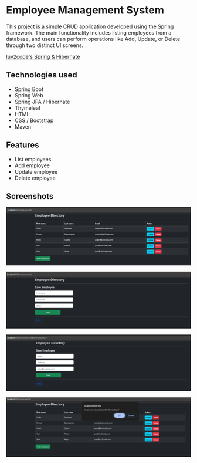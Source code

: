 # Employee Management System
This project is a simple CRUD application developed using the Spring framework. The main functionality includes listing employees from a database, and users can perform operations like Add, Update, or Delete through two distinct UI screens.

[luv2code's Spring & Hibernate](https://luv2code.com/courses/)

## Technologies used
- Spring Boot
- Spring Web
- Spring JPA / Hibernate
- Thymeleaf
- HTML
- CSS / Bootstrap
- Maven

## Features
- List employees
- Add employee
- Update employee
- Delete employee

## Screenshots
![list employees page](/assets/list.png)

![add employees page](/assets/add.png)

![update employees page](/assets/update.png)

![deleting employee warning](/assets/delete.png)